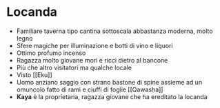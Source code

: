 # Locanda
- Familiare taverna tipo cantina sottoscala abbastanza moderna, molto legno
- Sfere magiche per illuminazione e botti di vino e liquori
- Ottimo profumo incenso
- Ragazza molto giovane mori e ricci dietro al bancone
- Più che altro visitatori ma qualche locale
- Visto [[Eku]]
- Uomo anziano saggio con strano bastone di spine assieme ad un omuncolo fatto di rami e ciuffi di foglie [[Qawasha]]
- **Kaya** è la proprietaria, ragazza giovane che ha ereditato la locanda